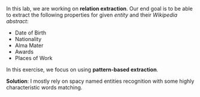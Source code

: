 In this lab, we are working on **relation extraction**. Our end goal is to be able to
extract the following properties for given *entity* and their *Wikipedia abstract*: 
  - Date of Birth
  - Nationality
  - Alma Mater
  - Awards
  - Places of Work

In this exercise, we focus on using **pattern-based extraction**.

**Solution**:
I mostly rely on spacy named entities recognition with some highly characteristic words matching.